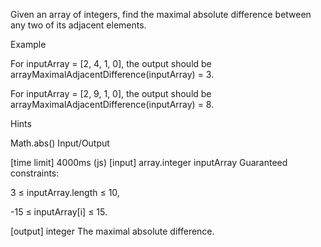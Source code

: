 Given an array of integers, find the maximal absolute difference between any two of its adjacent elements.

Example

For inputArray = [2, 4, 1, 0], the output should be arrayMaximalAdjacentDifference(inputArray) = 3.

For inputArray = [2, 9, 1, 0], the output should be arrayMaximalAdjacentDifference(inputArray) = 8.

Hints

Math.abs()
Input/Output

[time limit] 4000ms (js)
[input] array.integer inputArray
Guaranteed constraints:

3 ≤ inputArray.length ≤ 10,

-15 ≤ inputArray[i] ≤ 15.

[output] integer
The maximal absolute difference.